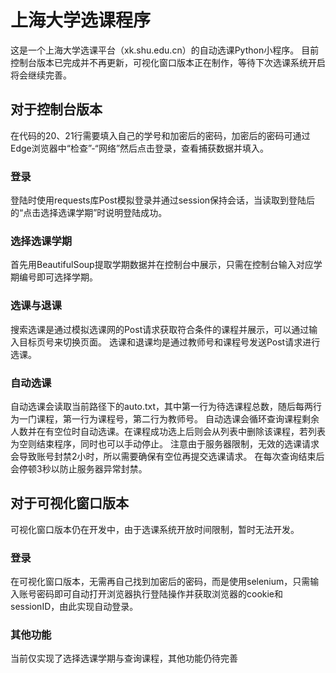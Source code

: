 # 上海大学选课程序
这是一个上海大学选课平台（xk.shu.edu.cn）的自动选课Python小程序。
目前控制台版本已完成并不再更新，可视化窗口版本正在制作，等待下次选课系统开启将会继续完善。
## 对于控制台版本
在代码的20、21行需要填入自己的学号和加密后的密码，加密后的密码可通过Edge浏览器中“检查”-“网络”然后点击登录，查看捕获数据并填入。
### 登录
登陆时使用requests库Post模拟登录并通过session保持会话，当读取到登陆后的“点击选择选课学期”时说明登陆成功。
### 选择选课学期
首先用BeautifulSoup提取学期数据并在控制台中展示，只需在控制台输入对应学期编号即可选择学期。
### 选课与退课
搜索选课是通过模拟选课网的Post请求获取符合条件的课程并展示，可以通过输入目标页号来切换页面。
选课和退课均是通过教师号和课程号发送Post请求进行选课。
### 自动选课
自动选课会读取当前路径下的auto.txt，其中第一行为待选课程总数，随后每两行为一门课程，第一行为课程号，第二行为教师号。
自动选课会循环查询课程剩余人数并在有空位时自动选课。在课程成功选上后则会从列表中删除该课程，若列表为空则结束程序，同时也可以手动停止。
注意由于服务器限制，无效的选课请求会导致账号封禁2小时，所以需要确保有空位再提交选课请求。
在每次查询结束后会停顿3秒以防止服务器异常封禁。

## 对于可视化窗口版本
可视化窗口版本仍在开发中，由于选课系统开放时间限制，暂时无法开发。
### 登录
在可视化窗口版本，无需再自己找到加密后的密码，而是使用selenium，只需输入账号密码即可自动打开浏览器执行登陆操作并获取浏览器的cookie和sessionID，由此实现自动登录。
### 其他功能
当前仅实现了选择选课学期与查询课程，其他功能仍待完善
